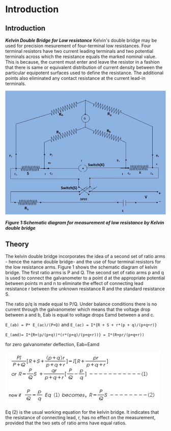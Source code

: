# Introduction

## Introduction

***Kelvin Double Bridge for Low resistance***  Kelvin's double bridge may be used for precision mesurement of four-terminal low resistances. Four terminal resistors have two current leading terminals and two potential terminals across which the resistance equals the marked nominal value. This is because, the current must enter and leave the resistor in a fashion that there is same or equivalent distribution of current density between the particular equipotent surfaces used to define the resistance. The additional points also eliminated any contact resistance at the current lead-in terminals.
<p align="center">

![Rm501 Figure](images/ckt.jpg)

***Figure 1:Schematic diagram for measurement of low resistance by Kelvin double bridge***
</p>

## Theory

The kelvin double bridge incorporates the idea of a second set of ratio arms - hence the name double bridge- and the use of four terminal resistors for the low resistance arms. Figure 1 shows the schematic diagram of kelvin bridge. The first ratio arms is P and Q. The second set of ratio arms p and q is used to connect the galvanometer to a point d at the appropriate potential between points m and n to eliminate the effect of connecting lead resistance r between the unknown resistance R and the standard resistance S.

The ratio p/q is made equal to P/Q. Under balance conditions there is no current through the galvanometer which means that the voltage drop between a and b, Eab is equal to voltage drops Eamd between a and c.


`E_(ab) = P* E_(ac)/(P+Q)` and `E_(ac) = I*{R + S + r*(p + q)/(p+q+r)}`

   
`E_(amd)= I*{R+(p/(p+q))*(r*(p+q)/(p+q+r))} = I*(R+pr/(p+q+r))`

for zero galvanometer deflection, Eab=Eamd


![Rm501 Figure](images/Capture.JPG)


</p>


Eq (2) is the usual working equation for the kelvin bridge. It indicates that the resistance of connecting lead, r, has no effect on the measurement, provided that the two sets of ratio arms have equal ratios.
